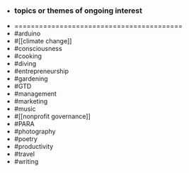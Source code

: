 - ### topics or themes of ongoing interest
- =========================================
- #arduino
- #[[climate change]]
- #consciousness
- #cooking
- #diving
- #entrepreneurship
- #gardening
- #GTD
- #management
- #marketing
- #music
- #[[nonprofit governance]]
- #PARA
- #photography
- #poetry
- #productivity
- #travel
- #writing
